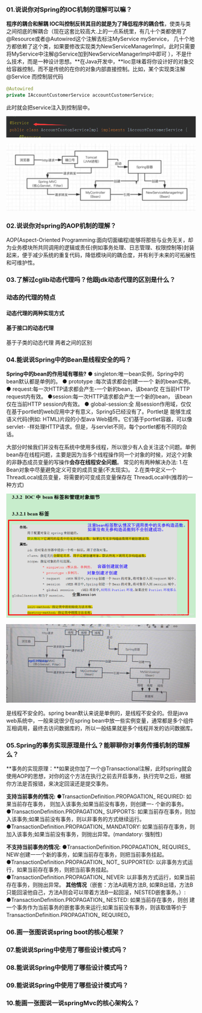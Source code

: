 ### 01.说说你对Spring的IOC机制的理解可以嘛？

**程序的耦合和解耦   IOC叫控制反转其目的就是为了降低程序的耦合性**，使类与类之间彻底的解耦合（现在这套比较高大.上的一点系统里，有几十个类都使用了@Resource或者@Autowired这个注解去标注MyService  myService， 几十个地方都依赖了这个类，如果要修改实现类为NewServiceManagerlmpl，此时只需要将MyService中注解@Service加到NewServiceManagerlmpl中即可 ），不是什么技术，而是一种设计思想。**在Java开发中，**Ioc意味着将你设计好的对象交给容器控制，而不是传统的在你的对象内部直接控制。比如，某个实现类注解@Service  而控制层代码

```java
@Autowired
private IAccountCustomerService accountCustomerService;
```

此时就会把service注入到控制层中。

![image-20200702144407973](img/image-20200702144407973.png)

![image-20200702144120268](img/image-20200702144120268.png)

### 02.说说你对spring的AOP机制的理解？

AOP(Aspect-Oriented Programming:面向切面编程)能够将那些与业务无关，却为业务模块所共同调用的逻辑或责任(例如事务处理、日志管理、权限控制等)封装起来，便于减少系统的重复代码，降低模块间的耦合度，并有利于未来的可拓展性和可维护性。

### 03.了解过cglib动态代理吗？他跟jdk动态代理的区别是什么？

### 动态的代理的特点

#### 动态代理的两种实现方式
#### 基于接口的动态代理

基于子类的动态代理
两者之间的区别

### 04.能说说Spring中的Bean是线程安全的吗？

**Spring中的bean的作用域有哪些?**
● singleton:唯一bean实例，Spring中的bean默认都是单例的。
● prototype :每次请求都会创建一一个 新的bean实例。
● request:每一次HTTP请求都会产生-一个新的bean，该bean仅 在当前HTTP request内有效。
●session:每一次HTTP请求都会产生一个新的bean， 该bean仅在当前HTTP session内有效。
● global-session:全 局session作用域，仅仅在基于portlet的web应用中才有意义，Spring5已经没有了。Portlet是 能够生成语义代码(例如: HTML)片段的小型ava Web插件。它们基于portlet容器，可以像servlet- -样处理HTTP请求。但是，与servlet不同，每个portlet都有不同的会话。

大部分时候我们并没有在系统中使用多线程，所以很少有人会关注这个问题。单例bean存在线程问题，主要是因为当多个线程操作同一个对象的时候，对这个对象的非静态成员变量的写操作**会存在线程安全问题**。
常见的有两种解决办法:
1.在Bean对象中尽量避免定义可变的成员变量(不太现实)。
2.在类中定义一个ThreadLocal成员变量，将需要的可变成员变量保存在
ThreadLocal中(推荐的一种方式)

![在这里插入图片描述](img/20200412093742569.png)

![在这里插入图片描述](img/20200412213253545.png)

是线程不安全的。spring bean默认来说是单例的，是线程不安全的。但是java web系统中，一般来说很少在spring bean中放一些实例变量，通常都是多个组件互相调用，最终去访问数据库的，所以一般结果就是多个线程并发的访问数据库。

### 05.Spring的事务实现原理是什么？能聊聊你对事务传播机制的理解么？

**事务的实现原理：**如果说你加了一个@Transactional注解，此时spring就会使用AOP的思想，对你的这个方法在执行之前去开启事务，执行完毕之后，根据你方法是否报错，来决定回滚还是提交事务。

**支持当前事务的情况:**
●TransactionDefinition.PROPAGATION_ REQUIRED: 如果当前存在事务， 则加入该事务;如果当前没有事务，则创建一- 个新的事务。
●TransactionDefinition.PROPAGATION_ SUPPORTS: 如果当前存在事务，则加入该事务;如果当前没有事务，则以非事务的方式继续运行。
●TransactionDefinition.PROPAGATION_ MANDATORY: 如果当前存在事务，则加入该事务;如果当前没有事务，则抛出异常。(mandatory: 强制性)

**不支持当前事务的情况:**
●TransactionDefinition.PROPAGATION_ REQUIRES_ NEW:创建一一个新的事务，如果当前存在事务，则把当前事务挂起。
●TransactionDefinition.PROPAGATION_ NOT_ SUPPORTED: 以非事务方式运行，如果当前存在事务，则把当前事务挂起。
●TransactionDefinition.PROPAGATION_ NEVER: 以非事务方式运行，如果当前存在事务，则抛出异常。
**其他情况**（嵌套：方法A调用方法B, 如果B出错，方法B只能回滚他自己，方法A则会可以带着方法B一起回滚，NESTED嵌套事务。）:
●TransactionDefinition.PROPAGATION_ NESTED: 如果当前存在事务，则创
建一个事务作为当前事务的嵌套事务来运行;如果当前没有事务，则该取值等价于
TransactionDefinition.PROPAGATION_ REQUIRED。

### 06.画一张图说说spring boot的核心框架？

 

### 07.能说说Spring中使用了哪些设计模式吗？

### 08.能说说Spring中使用了哪些设计模式吗？

### 09.能说说Spring中使用了哪些设计模式吗？

###  10.能画一张图说一说springMvc的核心架构么？


